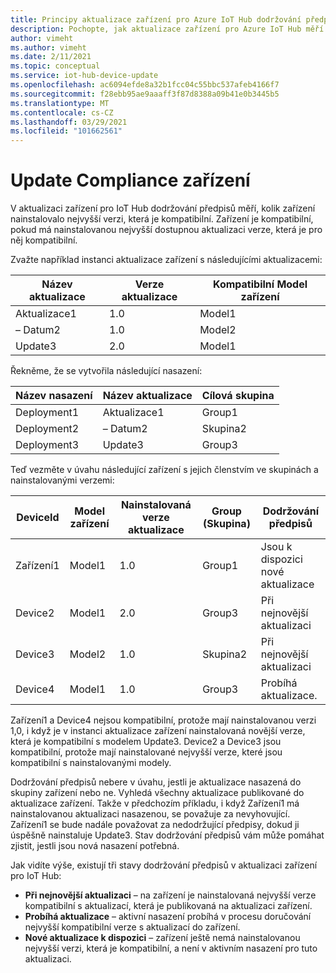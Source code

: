 ```yaml
---
title: Principy aktualizace zařízení pro Azure IoT Hub dodržování předpisů | Microsoft Docs
description: Pochopte, jak aktualizace zařízení pro Azure IoT Hub měří dodržování předpisů aktualizace zařízení.
author: vimeht
ms.author: vimeht
ms.date: 2/11/2021
ms.topic: conceptual
ms.service: iot-hub-device-update
ms.openlocfilehash: ac6094efde8a32b1fcc04c55bbc537afeb4166f7
ms.sourcegitcommit: f28ebb95ae9aaaff3f87d8388a09b41e0b3445b5
ms.translationtype: MT
ms.contentlocale: cs-CZ
ms.lasthandoff: 03/29/2021
ms.locfileid: "101662561"
---
```

# <a name="device-update-compliance"></a>Update Compliance zařízení

V aktualizaci zařízení pro IoT Hub dodržování předpisů měří, kolik zařízení nainstalovalo nejvyšší verzi, která je kompatibilní. Zařízení je kompatibilní, pokud má nainstalovanou nejvyšší dostupnou aktualizaci verze, která je pro něj kompatibilní. 

Zvažte například instanci aktualizace zařízení s následujícími aktualizacemi:

|Název aktualizace|Verze aktualizace|Kompatibilní Model zařízení|
|-----------|--------------|-----------------------|
|Aktualizace1    |1.0    |Model1|
|– Datum2    |1.0    |Model2|
|Update3    |2.0    |Model1|

Řekněme, že se vytvořila následující nasazení:

|Název nasazení    |Název aktualizace    |Cílová skupina|
|-----------|--------------|-------------------|
|Deployment1    |Aktualizace1    |Group1|
|Deployment2    |– Datum2    |Skupina2|
|Deployment3    |Update3    |Group3|

Teď vezměte v úvahu následující zařízení s jejich členstvím ve skupinách a nainstalovanými verzemi:

|DeviceId   |Model zařízení   |Nainstalovaná verze aktualizace|Group (Skupina) |Dodržování předpisů|
|-----------|--------------|-----------------------|-----|---------|
|Zařízení1    |Model1 |1.0    |Group1 |Jsou k dispozici nové aktualizace</span>|
|Device2    |Model1 |2.0    |Group3 |Při nejnovější aktualizaci|
|Device3    |Model2 |1.0    |Skupina2 |Při nejnovější aktualizaci|
|Device4    |Model1 |1.0    |Group3 |Probíhá aktualizace.|

Zařízení1 a Device4 nejsou kompatibilní, protože mají nainstalovanou verzi 1,0, i když je v instanci aktualizace zařízení nainstalovaná novější verze, která je kompatibilní s modelem Update3. Device2 a Device3 jsou kompatibilní, protože mají nainstalované nejvyšší verze, které jsou kompatibilní s nainstalovanými modely.

Dodržování předpisů nebere v úvahu, jestli je aktualizace nasazená do skupiny zařízení nebo ne. Vyhledá všechny aktualizace publikované do aktualizace zařízení. Takže v předchozím příkladu, i když Zařízení1 má nainstalovanou aktualizaci nasazenou, se považuje za nevyhovující. Zařízení1 se bude nadále považovat za nedodržující předpisy, dokud ji úspěšně nainstaluje Update3. Stav dodržování předpisů vám může pomáhat zjistit, jestli jsou nová nasazení potřebná. 

Jak vidíte výše, existují tři stavy dodržování předpisů v aktualizaci zařízení pro IoT Hub:

*   **Při nejnovější aktualizaci** – na zařízení je nainstalovaná nejvyšší verze kompatibilní s aktualizací, která je publikovaná na aktualizaci zařízení.
*   **Probíhá aktualizace** – aktivní nasazení probíhá v procesu doručování nejvyšší kompatibilní verze s aktualizací do zařízení.
*   **Nové aktualizace k dispozici** – zařízení ještě nemá nainstalovanou nejvyšší verzi, která je kompatibilní, a není v aktivním nasazení pro tuto aktualizaci.
